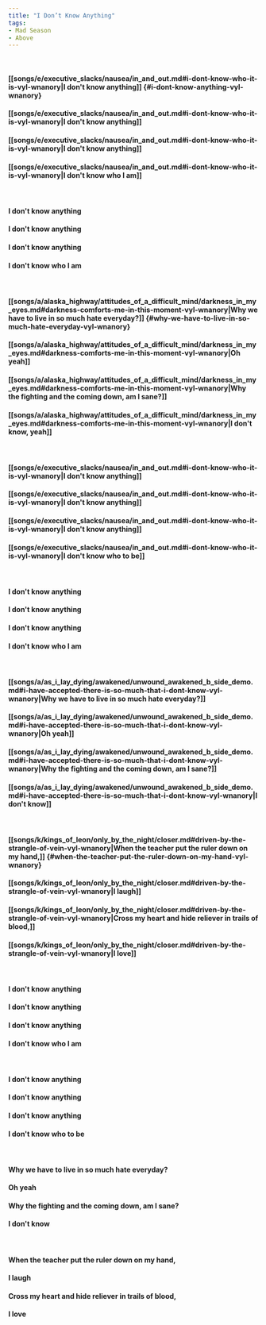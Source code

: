 ```yaml
---
title: "I Don’t Know Anything"
tags:
- Mad Season
- Above
---
```

&nbsp;
#### [[songs/e/executive_slacks/nausea/in_and_out.md#i-dont-know-who-it-is-vyl-wnanory|I don't know anything]] {#i-dont-know-anything-vyl-wnanory}
#### [[songs/e/executive_slacks/nausea/in_and_out.md#i-dont-know-who-it-is-vyl-wnanory|I don't know anything]]
#### [[songs/e/executive_slacks/nausea/in_and_out.md#i-dont-know-who-it-is-vyl-wnanory|I don't know anything]]
#### [[songs/e/executive_slacks/nausea/in_and_out.md#i-dont-know-who-it-is-vyl-wnanory|I don't know who I am]]
&nbsp;
#### I don't know anything
#### I don't know anything
#### I don't know anything
#### I don't know who I am
&nbsp;
#### [[songs/a/alaska_highway/attitudes_of_a_difficult_mind/darkness_in_my_eyes.md#darkness-comforts-me-in-this-moment-vyl-wnanory|Why we have to live in so much hate everyday?]] {#why-we-have-to-live-in-so-much-hate-everyday-vyl-wnanory}
#### [[songs/a/alaska_highway/attitudes_of_a_difficult_mind/darkness_in_my_eyes.md#darkness-comforts-me-in-this-moment-vyl-wnanory|Oh yeah]]
#### [[songs/a/alaska_highway/attitudes_of_a_difficult_mind/darkness_in_my_eyes.md#darkness-comforts-me-in-this-moment-vyl-wnanory|Why the fighting and the coming down, am I sane?]]
#### [[songs/a/alaska_highway/attitudes_of_a_difficult_mind/darkness_in_my_eyes.md#darkness-comforts-me-in-this-moment-vyl-wnanory|I don't know, yeah]]
&nbsp;
#### [[songs/e/executive_slacks/nausea/in_and_out.md#i-dont-know-who-it-is-vyl-wnanory|I don't know anything]]
#### [[songs/e/executive_slacks/nausea/in_and_out.md#i-dont-know-who-it-is-vyl-wnanory|I don't know anything]]
#### [[songs/e/executive_slacks/nausea/in_and_out.md#i-dont-know-who-it-is-vyl-wnanory|I don't know anything]]
#### [[songs/e/executive_slacks/nausea/in_and_out.md#i-dont-know-who-it-is-vyl-wnanory|I don't know who to be]]
&nbsp;
#### I don't know anything
#### I don't know anything
#### I don't know anything
#### I don't know who I am
&nbsp;
#### [[songs/a/as_i_lay_dying/awakened/unwound_awakened_b_side_demo.md#i-have-accepted-there-is-so-much-that-i-dont-know-vyl-wnanory|Why we have to live in so much hate everyday?]]
#### [[songs/a/as_i_lay_dying/awakened/unwound_awakened_b_side_demo.md#i-have-accepted-there-is-so-much-that-i-dont-know-vyl-wnanory|Oh yeah]]
#### [[songs/a/as_i_lay_dying/awakened/unwound_awakened_b_side_demo.md#i-have-accepted-there-is-so-much-that-i-dont-know-vyl-wnanory|Why the fighting and the coming down, am I sane?]]
#### [[songs/a/as_i_lay_dying/awakened/unwound_awakened_b_side_demo.md#i-have-accepted-there-is-so-much-that-i-dont-know-vyl-wnanory|I don't know]]
&nbsp;
#### [[songs/k/kings_of_leon/only_by_the_night/closer.md#driven-by-the-strangle-of-vein-vyl-wnanory|When the teacher put the ruler down on my hand,]] {#when-the-teacher-put-the-ruler-down-on-my-hand-vyl-wnanory}
#### [[songs/k/kings_of_leon/only_by_the_night/closer.md#driven-by-the-strangle-of-vein-vyl-wnanory|I laugh]]
#### [[songs/k/kings_of_leon/only_by_the_night/closer.md#driven-by-the-strangle-of-vein-vyl-wnanory|Cross my heart and hide reliever in trails of blood,]]
#### [[songs/k/kings_of_leon/only_by_the_night/closer.md#driven-by-the-strangle-of-vein-vyl-wnanory|I love]]
&nbsp;
#### I don't know anything
#### I don't know anything
#### I don't know anything
#### I don't know who I am
&nbsp;
#### I don't know anything
#### I don't know anything
#### I don't know anything
#### I don't know who to be
&nbsp;
#### Why we have to live in so much hate everyday?
#### Oh yeah
#### Why the fighting and the coming down, am I sane?
#### I don't know
&nbsp;
#### When the teacher put the ruler down on my hand,
#### I laugh
#### Cross my heart and hide reliever in trails of blood,
#### I love
